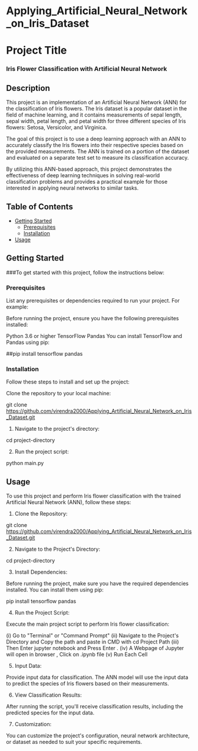 # Applying_Artificial_Neural_Network_on_Iris_Dataset

# Project Title

### Iris Flower Classification with Artificial Neural Network

## Description

This project is an implementation of an Artificial Neural Network (ANN) for the classification of Iris flowers. The Iris dataset is a popular dataset in the field of machine learning, and it contains measurements of sepal length, sepal width, petal length, and petal width for three different species of Iris flowers: Setosa, Versicolor, and Virginica.

The goal of this project is to use a deep learning approach with an ANN to accurately classify the Iris flowers into their respective species based on the provided measurements. The ANN is trained on a portion of the dataset and evaluated on a separate test set to measure its classification accuracy.

By utilizing this ANN-based approach, this project demonstrates the effectiveness of deep learning techniques in solving real-world classification problems and provides a practical example for those interested in applying neural networks to similar tasks.

## Table of Contents
- [Getting Started](#getting-started)
  - [Prerequisites](#prerequisites)
  - [Installation](#installation)
- [Usage](#usage)

## Getting Started

###To get started with this project, follow the instructions below:

### Prerequisites

List any prerequisites or dependencies required to run your project. For example:

Before running the project, ensure you have the following prerequisites installed:

Python 3.6 or higher
TensorFlow
Pandas
You can install TensorFlow and Pandas using pip:

##pip install tensorflow pandas

### Installation

Follow these steps to install and set up the project:

Clone the repository to your local machine:

git clone https://github.com/virendra2000/Applying_Artificial_Neural_Network_on_Iris_Dataset.git

1. Navigate to the project's directory:

cd project-directory

2. Run the project script:

python main.py

## Usage

To use this project and perform Iris flower classification with the trained Artificial Neural Network (ANN), follow these steps:

1. Clone the Repository:

git clone https://github.com/virendra2000/Applying_Artificial_Neural_Network_on_Iris_Dataset.git

2. Navigate to the Project's Directory:

cd project-directory

3. Install Dependencies:

Before running the project, make sure you have the required dependencies installed. You can install them using pip:

pip install tensorflow pandas

4. Run the Project Script:

Execute the main project script to perform Iris flower classification:

(i) Go to "Terminal" or "Command Prompt"
(ii) Navigate to the Project's Directory and Copy the path and paste in CMD with
      cd Project Path
(iii) Then Enter jupyter notebook and Press Enter .
(iv) A Webpage of Jupyter will open in browser , Click on .ipynb file 
(v) Run Each Cell

5. Input Data:

Provide input data for classification. The ANN model will use the input data to predict the species of Iris flowers based on their measurements.

6. View Classification Results:

After running the script, you'll receive classification results, including the predicted species for the input data.

7. Customization:

You can customize the project's configuration, neural network architecture, or dataset as needed to suit your specific requirements.
